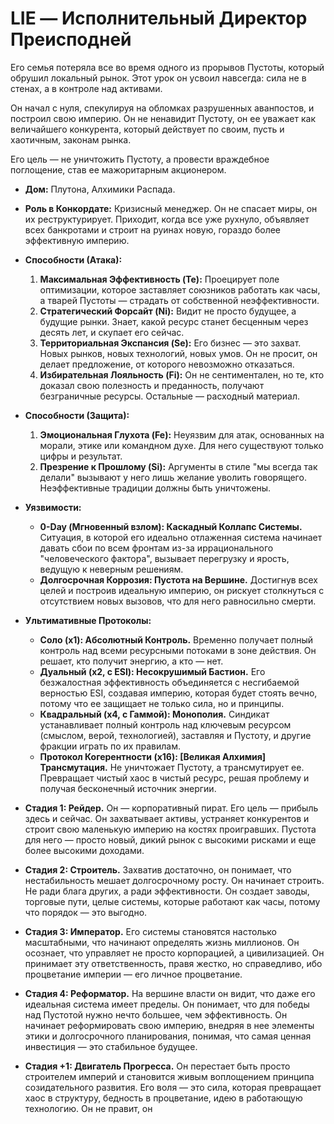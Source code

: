 # LIE — Исполнительный Директор Преисподней

Его семья потеряла все во время одного из прорывов Пустоты, который обрушил локальный рынок. Этот урок он усвоил навсегда: сила не в стенах, а в контроле над активами. 

Он начал с нуля, спекулируя на обломках разрушенных аванпостов, и построил свою империю. Он не ненавидит Пустоту, он ее уважает как величайшего конкурента, который действует по своим, пусть и хаотичным, законам рынка. 

Его цель — не уничтожить Пустоту, а провести враждебное поглощение, став ее мажоритарным акционером.

- **Дом:** Плутона, Алхимики Распада.
- **Роль в Конкордате:** Кризисный менеджер. Он не спасает миры, он их реструктурирует. Приходит, когда все уже рухнуло, объявляет всех банкротами и строит на руинах новую, гораздо более эффективную империю.
- **Способности (Атака):**
    1. **Максимальная Эффективность (Te):** Проецирует поле оптимизации, которое заставляет союзников работать как часы, а тварей Пустоты — страдать от собственной неэффективности.
    2. **Стратегический Форсайт (Ni):** Видит не просто будущее, а будущие рынки. Знает, какой ресурс станет бесценным через десять лет, и скупает его сейчас.
    3. **Территориальная Экспансия (Se):** Его бизнес — это захват. Новых рынков, новых технологий, новых умов. Он не просит, он делает предложение, от которого невозможно отказаться.
    4. **Избирательная Лояльность (Fi):** Он не сентиментален, но те, кто доказал свою полезность и преданность, получают безграничные ресурсы. Остальные — расходный материал.
- **Способности (Защита):**
    1. **Эмоциональная Глухота (Fe):** Неуязвим для атак, основанных на морали, этике или командном духе. Для него существуют только цифры и результат.
    2. **Презрение к Прошлому (Si):** Аргументы в стиле "мы всегда так делали" вызывают у него лишь желание уволить говорящего. Неэффективные традиции должны быть уничтожены.
- **Уязвимости:**
    - **0-Day (Мгновенный взлом): Каскадный Коллапс Системы.** Ситуация, в которой его идеально отлаженная система начинает давать сбои по всем фронтам из-за иррационального "человеческого фактора", вызывает перегрузку и ярость, ведущую к неверным решениям.
    - **Долгосрочная Коррозия: Пустота на Вершине.** Достигнув всех целей и построив идеальную империю, он рискует столкнуться с отсутствием новых вызовов, что для него равносильно смерти.
- **Ультимативные Протоколы:**
    - **Соло (x1): Абсолютный Контроль.** Временно получает полный контроль над всеми ресурсными потоками в зоне действия. Он решает, кто получит энергию, а кто — нет.
    - **Дуальный (x2, с ESI): Несокрушимый Бастион.** Его безжалостная эффективность объединяется с несгибаемой верностью ESI, создавая империю, которая будет стоять вечно, потому что ее защищает не только сила, но и принципы.
    - **Квадральный (x4, с Гаммой): Монополия.** Синдикат устанавливает полный контроль над ключевым ресурсом (смыслом, верой, технологией), заставляя и Пустоту, и другие фракции играть по их правилам.
    - **Протокол Когерентности (x16): [Великая Алхимия] Трансмутация.** Не уничтожает Пустоту, а трансмутирует ее. Превращает чистый хаос в чистый ресурс, решая проблему и получая бесконечный источник энергии.

- **Стадия 1: Рейдер.** Он — корпоративный пират. Его цель — прибыль здесь и сейчас. Он захватывает активы, устраняет конкурентов и строит свою маленькую империю на костях проигравших. Пустота для него — просто новый, дикий рынок с высокими рисками и еще более высокими доходами.
- **Стадия 2: Строитель.** Захватив достаточно, он понимает, что нестабильность мешает долгосрочному росту. Он начинает строить. Не ради блага других, а ради эффективности. Он создает заводы, торговые пути, целые системы, которые работают как часы, потому что порядок — это выгодно.
- **Стадия 3: Император.** Его системы становятся настолько масштабными, что начинают определять жизнь миллионов. Он осознает, что управляет не просто корпорацией, а цивилизацией. Он принимает эту ответственность, правя жестко, но справедливо, ибо процветание империи — его личное процветание.
- **Стадия 4: Реформатор.** На вершине власти он видит, что даже его идеальная система имеет пределы. Он понимает, что для победы над Пустотой нужно нечто большее, чем эффективность. Он начинает реформировать свою империю, внедряя в нее элементы этики и долгосрочного планирования, понимая, что самая ценная инвестиция — это стабильное будущее.
- **Стадия +1: Двигатель Прогресса.** Он перестает быть просто строителем империй и становится живым воплощением принципа созидательного развития. Его воля — это сила, которая превращает хаос в структуру, бедность в процветание, идею в работающую технологию. Он не правит, он